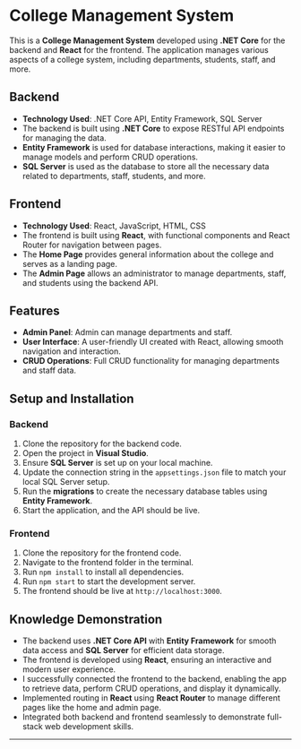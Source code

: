 # College Management System

This is a **College Management System** developed using **.NET Core** for the backend and **React** for the frontend. The application manages various aspects of a college system, including departments, students, staff, and more.

## Backend
- **Technology Used**: .NET Core API, Entity Framework, SQL Server
- The backend is built using **.NET Core** to expose RESTful API endpoints for managing the data.
- **Entity Framework** is used for database interactions, making it easier to manage models and perform CRUD operations.
- **SQL Server** is used as the database to store all the necessary data related to departments, staff, students, and more.
  
## Frontend
- **Technology Used**: React, JavaScript, HTML, CSS
- The frontend is built using **React**, with functional components and React Router for navigation between pages.
- The **Home Page** provides general information about the college and serves as a landing page.
- The **Admin Page** allows an administrator to manage departments, staff, and students using the backend API.

## Features
- **Admin Panel**: Admin can manage departments and staff.
- **User Interface**: A user-friendly UI created with React, allowing smooth navigation and interaction.
- **CRUD Operations**: Full CRUD functionality for managing departments and staff data.

## Setup and Installation

### Backend
1. Clone the repository for the backend code.
2. Open the project in **Visual Studio**.
3. Ensure **SQL Server** is set up on your local machine.
4. Update the connection string in the `appsettings.json` file to match your local SQL Server setup.
5. Run the **migrations** to create the necessary database tables using **Entity Framework**.
6. Start the application, and the API should be live.

### Frontend
1. Clone the repository for the frontend code.
2. Navigate to the frontend folder in the terminal.
3. Run `npm install` to install all dependencies.
4. Run `npm start` to start the development server.
5. The frontend should be live at `http://localhost:3000`.

## Knowledge Demonstration
- The backend uses **.NET Core API** with **Entity Framework** for smooth data access and **SQL Server** for efficient data storage.
- The frontend is developed using **React**, ensuring an interactive and modern user experience.
- I successfully connected the frontend to the backend, enabling the app to retrieve data, perform CRUD operations, and display it dynamically.
- Implemented routing in **React** using **React Router** to manage different pages like the home and admin page.
- Integrated both backend and frontend seamlessly to demonstrate full-stack web development skills.

---
